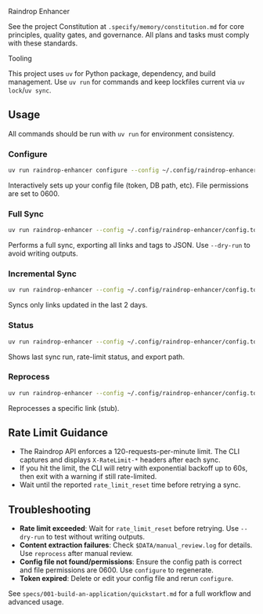 Raindrop Enhancer

See the project Constitution at `.specify/memory/constitution.md` for core principles, quality gates, and governance. All plans and tasks must comply with these standards.


Tooling

This project uses `uv` for Python package, dependency, and build management. Use `uv run` for commands and keep lockfiles current via `uv lock`/`uv sync`.

## Usage

All commands should be run with `uv run` for environment consistency.

### Configure
```bash
uv run raindrop-enhancer configure --config ~/.config/raindrop-enhancer/config.toml
```
Interactively sets up your config file (token, DB path, etc). File permissions are set to 0600.

### Full Sync
```bash
uv run raindrop-enhancer --config ~/.config/raindrop-enhancer/config.toml sync --mode full --json-output
```
Performs a full sync, exporting all links and tags to JSON. Use `--dry-run` to avoid writing outputs.

### Incremental Sync
```bash
uv run raindrop-enhancer --config ~/.config/raindrop-enhancer/config.toml sync --mode incremental --since 2d
```
Syncs only links updated in the last 2 days.

### Status
```bash
uv run raindrop-enhancer --config ~/.config/raindrop-enhancer/config.toml status
```
Shows last sync run, rate-limit status, and export path.

### Reprocess
```bash
uv run raindrop-enhancer --config ~/.config/raindrop-enhancer/config.toml reprocess --id 123456789 --reason "content fixed"
```
Reprocesses a specific link (stub).

## Rate Limit Guidance

- The Raindrop API enforces a 120-requests-per-minute limit. The CLI captures and displays `X-RateLimit-*` headers after each sync.
- If you hit the limit, the CLI will retry with exponential backoff up to 60s, then exit with a warning if still rate-limited.
- Wait until the reported `rate_limit_reset` time before retrying a sync.

## Troubleshooting

- **Rate limit exceeded**: Wait for `rate_limit_reset` before retrying. Use `--dry-run` to test without writing outputs.
- **Content extraction failures**: Check `$DATA/manual_review.log` for details. Use `reprocess` after manual review.
- **Config file not found/permissions**: Ensure the config path is correct and file permissions are 0600. Use `configure` to regenerate.
- **Token expired**: Delete or edit your config file and rerun `configure`.

See `specs/001-build-an-application/quickstart.md` for a full workflow and advanced usage.
